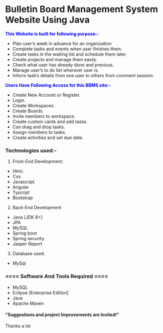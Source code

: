 # Bulletin Board Management System Website Using Java 

<span style="color:blue">**This Website is built for following purpose:-**</span>
- Plan user’s week in advance for an organization
- Complete tasks and events when user finishes them.
- Create tasks in the waiting list and schedule them later.
- Create projects and manage them easily.
- Check what user has already done and previous.
- Manage user’s to do list wherever user is.
- Inform task’s details from one user to others from comment session.


<span style="color:blue">**Users Have Following Access for this BBMS site:-**</span>
- Create New Account or Register.
- Login.
-  Create Workspaces.
-  Create Boards.
-  Invite members to workspace.
-  Create custom cards and add tasks.
-  Can drag and drop tasks.
-  Assign members to tasks.
-  Create activities and set due date.

### Technologies used:-
1. Front-End Development:
- Html.
- Css.
- Javascript.
- Angular
- Tyscript
- Bootstrap

2. Back-End Development
- Java [JDK 8+]
- JPA
- MySQL
- Spring boot
- Spring security
- Jasper Report

3. Database used.
- MySql

### ==== Software And Tools Required ====
- MySQL
- Eclipse [Enterprise Edition]
- Java
- Apache Maven

#### "Suggestions and project Improvements are Invited!"

<bold>Thanks a lot</bold><br/>

